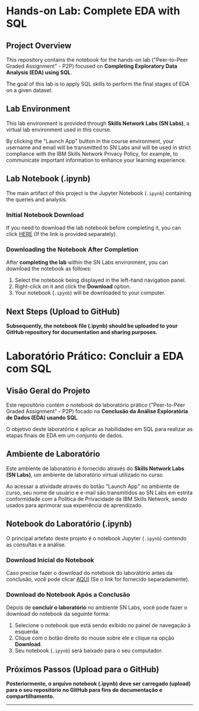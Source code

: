 # Hands-on Lab: Complete EDA with SQL

## Project Overview

This repository contains the notebook for the hands-on lab ("Peer-to-Peer Graded Assignment" - P2P) focused on **Completing Exploratory Data Analysis (EDA) using SQL**.

The goal of this lab is to apply SQL skills to perform the final stages of EDA on a given dataset.

## Lab Environment

This lab environment is provided through **Skills Network Labs (SN Labs)**, a virtual lab environment used in this course.

By clicking the "Launch App" button in the course environment, your username and email will be transmitted to SN Labs and will be used in strict compliance with the IBM Skills Network Privacy Policy, for example, to communicate important information to enhance your learning experience.

## Lab Notebook (.ipynb)

The main artifact of this project is the Jupyter Notebook (`.ipynb`) containing the queries and analysis.

### Initial Notebook Download

If you need to download the lab notebook before completing it, you can click [HERE](LINK_TO_INITIAL_NOTEBOOK_DOWNLOAD) (If the link is provided separately).

### Downloading the Notebook After Completion

After **completing the lab** within the SN Labs environment, you can download the notebook as follows:

1.  Select the notebook being displayed in the left-hand navigation panel.
2.  Right-click on it and click the **Download** option.
3.  Your notebook (`.ipynb`) will be downloaded to your computer.

## Next Steps (Upload to GitHub)

**Subsequently, the notebook file (.ipynb) should be uploaded to your GitHub repository for documentation and sharing purposes.**

# Laboratório Prático: Concluir a EDA com SQL

## Visão Geral do Projeto

Este repositório contém o notebook do laboratório prático ("Peer-to-Peer Graded Assignment" - P2P) focado na **Conclusão da Análise Exploratória de Dados (EDA) usando SQL**.

O objetivo deste laboratório é aplicar as habilidades em SQL para realizar as etapas finais de EDA em um conjunto de dados.

## Ambiente de Laboratório

Este ambiente de laboratório é fornecido através do **Skills Network Labs (SN Labs)**, um ambiente de laboratório virtual utilizado no curso.

Ao acessar a atividade através do botão "Launch App" no ambiente de curso, seu nome de usuário e e-mail são transmitidos ao SN Labs em estrita conformidade com a Política de Privacidade da IBM Skills Network, sendo usados para aprimorar sua experiência de aprendizado.

## Notebook do Laboratório (.ipynb)

O principal artefato deste projeto é o notebook Jupyter (`.ipynb`) contendo as consultas e a análise.

### Download Inicial do Notebook

Caso precise fazer o download do notebook do laboratório antes da conclusão, você pode clicar [AQUI](LINK_PARA_DOWNLOAD_DO_NOTEBOOK_INICIAL) (Se o link for fornecido separadamente).

### Download do Notebook Após a Conclusão

Depois de **concluir o laboratório** no ambiente SN Labs, você pode fazer o download do notebook da seguinte forma:

1.  Selecione o notebook que está sendo exibido no painel de navegação à esquerda.
2.  Clique com o botão direito do mouse sobre ele e clique na opção **Download**.
3.  Seu notebook (`.ipynb`) será baixado para o seu computador.

## Próximos Passos (Upload para o GitHub)

**Posteriormente, o arquivo notebook (.ipynb) deve ser carregado (upload) para o seu repositório no GitHub para fins de documentação e compartilhamento.**

---
